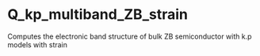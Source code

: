 # Q_kp_multiband_ZB_strain
Computes the electronic band structure of bulk ZB semiconductor with k.p models with strain
